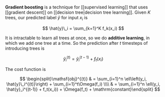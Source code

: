 **Gradient boosting** is a technique for [[supervised learning]] that uses [[gradient descent]] on [[decision tree|decision tree learning]]. Given $K$ trees, our predicted label $\hat{y}$ for input $x_i$ is

$$
\hat{y}\_i = \sum_{k=1}^K f_k(x_i)
$$

It is intractable to learn all trees at once, so we do **additive learning**, in which we add one tree at a time. So the prediction after $t$ timesteps of introducing trees is

$$
\hat{y}_i^{(t)} = \hat{y}_i^{(t-1)} + f_t(x_i)
$$

The cost function is

$$
\begin{split}\mathsf{obj}^{(t)} & = \sum_{i=1}^n \ell\left(y_i, \hat{y}\_i^{(t)}\right) + \sum_{i=1}^t\Omega(f_i) \\\\
          & = \sum_{i=1}^n \ell(y_i, \hat{y}_i^{(t-1)} + f_t(x_i)) + \Omega(f_t) + \mathrm{constant}\end{split}
$$
